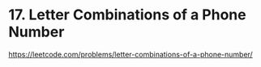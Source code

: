 # 17. Letter Combinations of a Phone Number

https://leetcode.com/problems/letter-combinations-of-a-phone-number/


